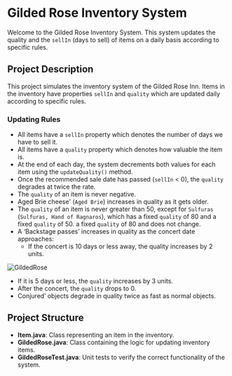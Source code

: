 # Gilded Rose Inventory System

Welcome to the Gilded Rose Inventory System. This system updates the quality and the `sellIn` (days to sell)
of items on a daily basis according to specific rules.

## Project Description

This project simulates the inventory system of the Gilded Rose Inn. Items in the inventory have
properties `sellIn` and `quality` which are updated daily according to specific rules.

### Updating Rules

- All items have a `sellIn` property which denotes the number of days we have to sell it.
- All items have a `quality` property which denotes how valuable the item is.
- At the end of each day, the system decrements both values for each item using the `updateQuality()` method.
- Once the recommended sale date has passed (`sellIn` < 0), the `quality` degrades at twice the rate.
- The `quality` of an item is never negative.
- Aged Brie cheese' (`Aged Brie`) increases in quality as it gets older.
- The `quality` of an item is never greater than 50, except for `Sulfuras` (`Sulfuras, Hand of Ragnaros`), which has a 
fixed `quality` of 80 and a fixed `quality` of 50.
  a fixed `quality` of 80 and does not change.
- A ‘Backstage passes’ increases in quality as the concert date approaches:
  - If the concert is 10 days or less away, the quality increases by 2 units.

![GildedRose](https://github.com/user-attachments/assets/aa070c7a-336e-46c7-b01a-b55b7788f9a6)

  - If it is 5 days or less, the `quality` increases by 3 units.
  - After the concert, the `quality` drops to 0.
- Conjured’ objects degrade in quality twice as fast as normal objects.

## Project Structure

- **Item.java**: Class representing an item in the inventory.
- **GildedRose.java**: Class containing the logic for updating inventory items.
- **GildedRoseTest.java**: Unit tests to verify the correct functionality of the system.
